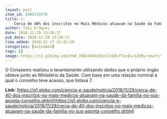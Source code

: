 ```yaml
---
layout: post
item_id: 2403729776
title: >-
    Cerca de 40% dos inscritos no Mais Médicos atuavam na Saúde da Família no SUS, aponta conselho
author: Tatu D'Oquei
date: 2018-11-29 13:26:17
pub_date: 2018-11-29 13:26:17
time_added: 2018-12-17 23:42:29
categories: [avisamos]
tags: []
image: https://s2.glbimg.com/VmD_7AOznkXkdZmrLliG0LTTxc8=/1200x/smart/filters:cover():strip_icc()/s.glbimg.com/jo/g1/f/original/2015/07/29/atendimento_2.jpg
---
```


O Conasems realizou o levantamento utilizando dados que o próprio órgão obteve junto ao Ministério da Saúde. Com base em uma relação nominal à qual o conselho teve acesso, que listava 7.

**Link:** [https://g1.globo.com/ciencia-e-saude/noticia/2018/11/29/cerca-de-40-dos-inscritos-no-mais-medicos-atuavam-na-saude-da-familia-no-sus-aponta-conselho.ghtml](https://g1.globo.com/ciencia-e-saude/noticia/2018/11/29/cerca-de-40-dos-inscritos-no-mais-medicos-atuavam-na-saude-da-familia-no-sus-aponta-conselho.ghtml)

